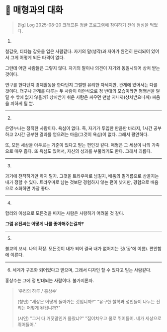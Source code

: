 # 󰏢 매형과의 대화


> [!lg] Log 2025-08-20
> 크래프톤 정글 프로그램에 참여하기 전에 점심을 먹었다.




1. 
철갑옷, 티타늄 갑옷을 입은 사람같다. 자기의 말(생각)과 자아가 완전히 분리되어 있어서 그게 어떻게
되든 타격이 없다. 

그런데 어떤 사람들은 그렇지 않다. 자기의 말이나 의견이 자기와 동일시되어 상처 받는 것이다. 

연구를 한다던지 경제활동을 한다던지 그럴땐 유리한 자세지만, 관계에 있어서는 다를 것이다. 더구나
관계를 다루는 두 사람이 이런식으로 정 반대의 모습이라면 평행선을 달릴 수 밖에 없지 않을까?
상처받기 쉬운 사람은 싸우면 맨날 지니까(상처받으니까) 싸움을 피하게 될 뿐.


---
2.
은영누나는 정직한 사람이다. 욕심이 없다. 즉, 자기가 투입한 만큼만 바라지, 1시간 공부하고 2시간
공부한 결과를 얻으려는 마음(그것이 욕심)이 없다. 그래서 평안하다.

또, 모든 세상을 아우르는 기준이 있다고 믿는 편인것 같다. 매형은 그 세상이 나의 가족으로 매우 좁다.
또 욕심도 있어서, 자신의 성과를 부풀리기도 한다. 그래서 괴롭다.


---
3.
과거에 천착하기만 하지 말자. 그것을 트라우마로 남길지, 배움의 밑거름으로 삼을지는 내가 정할 수
있다. 트라우마로 남는 것보단 경험하지 않는 편이 낫지만, 경험으로 배움으로 소화하면 가장 좋다.


---
4.
합리와 이성으로 모든것을 따지는 사람은 사랑하기 어려울 것 같다.

**그럼 유진씨는 어떻게 나를 좋아해주는걸까?**


---
5. 
불교의 보시. 나의 확장. 모든것이 내가 되어 결국 내가 없어지는 것('공'에 이름). 편안함에 이른다.


---
6. 세계가 구조화 되어있다고 믿으며, 그래서 디자인 할 수 있다고 믿는 사람같다.

홍상수는 그에 정 반대되는 사람이다. 불가지론자.

> '우리의 하루 / 홍상수'
> 
> (청년)
> "세상은 어떻게 돌아가는 것입니까?"
> "유구한 철학과 성인들이 나누는 진리는 어떻게 된겁니까?"
> 
> (시인)
> "그거 다 거짓말인거 몰랐냐?"
> "집어치우고 물로 뛰어들어. 네가 세상으로 뛰어들어."
